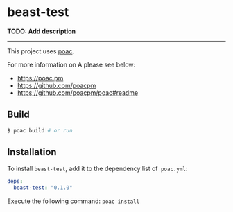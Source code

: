 # beast-test
**TODO: Add description**

---
This project uses [poac](https://github.com/poacpm/poac).

For more information on A please see below:
* https://poac.pm
* https://github.com/poacpm
* https://github.com/poacpm/poac#readme

## Build

```bash
$ poac build # or run
```

## Installation

To install `beast-test`, add it to the dependency list of` poac.yml`:

```yaml
deps:
  beast-test: "0.1.0"
```

Execute the following command:
`poac install`
